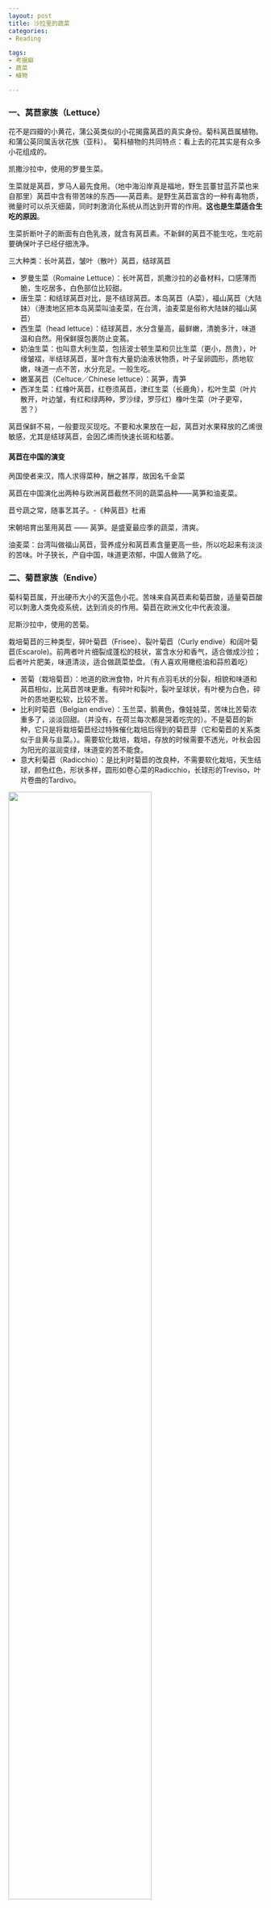 ```yaml
---
layout: post
title: 沙拉里的蔬菜
categories:
- Reading

tags:
- 考据癖
- 蔬菜
- 植物

---
```



### 一、莴苣家族（Lettuce）

花不是四瓣的小黄花，蒲公英类似的小花揭露莴苣的真实身份。菊科莴苣属植物。和蒲公英同属舌状花族（亚科）。
菊科植物的共同特点：看上去的花其实是有众多小花组成的。

凯撒沙拉中，使用的罗曼生菜。

 <!--more-->

生菜就是莴苣，罗马人最先食用。（地中海沿岸真是福地，野生芸薹甘蓝芥菜也来自那里）莴苣中含有带苦味的东西——莴苣素。是野生莴苣富含的一种有毒物质，微量时可以杀灭细菌，同时刺激消化系统从而达到开胃的作用。**这也是生菜适合生吃的原因**。

生菜折断叶子的断面有白色乳液，就含有莴苣素。不新鲜的莴苣不能生吃，生吃前要确保叶子已经仔细洗净。

三大种类：长叶莴苣，皱叶（散叶）莴苣，结球莴苣

- 罗曼生菜（Romaine Lettuce）：长叶莴苣，凯撒沙拉的必备材料，口感薄而脆，生吃居多，白色部位比较甜。
- 唐生菜：和结球莴苣对比，是不结球莴苣。本岛莴苣（A菜），福山莴苣（大陆妹）（港澳地区把本岛莴菜叫油麦菜，在台湾，油麦菜是俗称大陆妹的福山莴苣）
- 西生菜（head lettuce）：结球莴苣，水分含量高，最鲜嫩，清脆多汁，味道温和自然。用保鲜膜包裹防止变蔫。
- 奶油生菜：也叫意大利生菜，包括波士顿生菜和贝比生菜（更小，昂贵），叶缘皱褶，半结球莴苣，茎叶含有大量奶油液状物质，叶子呈卵圆形，质地软嫩，味道一点不苦，水分充足。一般生吃。
- 嫩茎莴苣（Celtuce／Chinese lettuce）：莴笋，青笋
- 西洋生菜：红橡叶莴苣，红卷须莴苣，津红生菜（长鹿角），松叶生菜（叶片散开，叶边皱，有红和绿两种，罗沙绿，罗莎红）橡叶生菜（叶子更窄，苦？） 

莴苣保鲜不易，一般要现买现吃。不要和水果放在一起，莴苣对水果释放的乙烯很敏感，尤其是结球莴苣，会因乙烯而快速长斑和枯萎。

#### 莴苣在中国的演变

呙国使者来汉，隋人求得菜种，酬之甚厚，故因名千金菜

莴苣在中国演化出两种与欧洲莴苣截然不同的蔬菜品种——莴笋和油麦菜。

苣兮蔬之常，随事艺其子。-《种莴苣》杜甫

宋朝培育出茎用莴苣 —— 莴笋。是盛夏最应季的蔬菜，清爽。

油麦菜：台湾叫做福山莴苣，营养成分和莴苣素含量更高一些，所以吃起来有淡淡的苦味。叶子狭长，产自中国，味道更浓郁，中国人做熟了吃。


### 二、菊苣家族（Endive）

菊科菊苣属，开出硬币大小的天蓝色小花。苦味来自莴苣素和菊苣酸，适量菊苣酸可以刺激人类免疫系统，达到消炎的作用。菊苣在欧洲文化中代表浪漫。

尼斯沙拉中，使用的苦菊。

栽培菊苣的三种类型，碎叶菊苣（Frisee）、裂叶菊苣（Curly endive）和阔叶菊苣(Escarole)。前两者叶片细裂成蓬松的枝状，富含水分和香气，适合做成沙拉；后者叶片肥美，味道清淡，适合做蔬菜垫盘。（有人喜欢用橄榄油和蒜煎着吃）

- 苦菊（栽培菊苣）：地道的欧洲食物，叶片有点羽毛状的分裂，相貌和味道和莴苣相似，比莴苣苦味更重。有碎叶和裂叶，裂叶呈球状，有叶梗为白色，碎叶的质地更松软，比较不苦。
- 比利时菊苣（Belgian endive）：玉兰菜，鹅黄色，像娃娃菜，苦味比苦菊浓重多了，淡淡回甜。（并没有，在荷兰每次都是哭着吃完的）。不是菊苣的新种，它只是将栽培菊苣经过特殊催化栽培后得到的菊苣芽（它和菊苣的关系类似于韭黄与韭菜。）。需要软化栽培，栽培，存放的时候需要不透光，叶秋会因为阳光的滋润变绿，味道变的苦不能食。
- 意大利菊苣（Radicchio）：是比利时菊苣的改良种，不需要软化栽培，天生结球，颜色红色，形状多样，圆形如卷心菜的Radicchio，长球形的Treviso，叶片卷曲的Tardivo。

<img src="http://ww3.sinaimg.cn/large/006y8lVagw1fahf9dm5fdj30go0cxwh1.jpg" alter="endive" width="75%">



### 三、其他沙拉菜，野菜：
- 菠菜(Spinach)：采用嫩叶菠菜。藜科菠菜属。
- 豆瓣菜（watercress）：水田芥，喜欢省正在水边的十字花科豆瓣菜属，芥科植物，西式沙拉食材，有辛辣味，淡淡馨香，质地脆嫩。水边Watercress的易有寄生的虫卵，故需小心洗淨。煮Watercress一定要水滚才能下锅，不然很容易产生苦味。
- 芝麻菜（Arugula）：紫南花芥，十字花科芝麻菜属植物，配三文鱼
- 芽菜（Sprouts）：刚长出来的蔬菜，芝麻菜，萝卜，芥菜的芽
- 塌棵菜（Tatsoi）：十字花科芸薹属，小圆绿叶，像汤勺。味道类似芝麻菜，有让人愉悦的苦味。是芥菜家族的。通常混合使用。
- 京水菜（Mizuna）：十字花科芸薹属白菜亚种的新培育品种，芥科植物。
- 莴苣缬草（corn salad,lamb's tongue,field salad）：也叫野苣，败酱科新缬草属，小而柔嫩的汤勺状的绿叶，坚果味。

<br />

- 蒲公英（Dandelion Greens）：春天可吃。
- 甜苣：晚春初夏，菊科苦苣菜属苣荬菜的别称，可食用但不可口。和苦苣菜可以作为野菜食用。
- 苦苣菜：比苣荬菜更难下咽。菊科植物根据花的形态，分三大类：舌状花族、罐装花族和紫菀族。苦苣菜属于舌状花族。
- 马兰：菊科植物，红梗菜
- 荠菜：十字花科荠菜属植物，极易生长，适应性强，生长迅速，一年两生。果子是倒三角形，与其他十字花科植物区别很大。


### 四、沙拉与蔬菜

1 | 基本款：生菜家族
2 | 潮流款：芝麻菜、羽衣甘蓝、嫩叶菠菜
3 | 品质款：菊苣家族

沙拉是味觉体验最好的方式。由两部分组成，主体和调味汁。
蔬菜可以有叶莴苣、菊苣、小菠菜以及带有特殊味道的只卖菜、豆瓣菜，搭配肉蛋奶海鲜水果等。水果沙拉可以当作收胃菜。

如今西式沙拉分为五类，
- Appetizer Salads 开胃沙拉：丰富，量不大。微甜的叶莴苣和微苦的碎叶菊苣，爽口的味觉来打开味蕾。莴苣细嫩，菊苣增加咀嚼。
- Accompaniment Salads 配菜沙拉：平衡主菜带来的丰富感受。对于油炸食物，土豆沙拉用淀粉吸收油脂；对于肉汁丰富的食物，用阔叶菊苣或花菜清理口腔中的味道。配菜沙拉讲究简洁，味道浓重的食物不在合适，算中的调味汁也会影响主菜和酒水。
- Main Course Salads 主食沙拉：流行专责，味道和营养要求变得丰富，主体只需保证蛋白质糖类纤维素脂肪的合理搭配，清淡的沙拉加入白煮蛋、培根增加口感，加入鸡肉鱼类增加鲜味。不太甜的番茄、鳄梨和木瓜可以带来独特风味。如果淀粉食物太少，也可以加入土豆泥和面包。可以用蛋奶类酱汁。不能只靠酱汁调味，可以用酸菜里化解油腻感，利用*蔬菜类香料*增加味觉刺激，薄荷、百里香、罗勒、莳萝随意搭配。
- Separate-Course Salads & Dessert Salads 餐后沙拉和甜品沙拉：作为收胃菜。餐后沙拉是最简单的品种，只需起一个承前启后的味觉过度。一般只有一种食材，可以选择昂贵精致的比利时菊苣或意大利菊苣搭配油醋汁。用苦味收敛口腔中丰富的味觉感受。甜品沙拉用来回味，利用水果的甘甜，坚果的油香，果冻的丰富口感等。香味十足的食材需要味道不浓郁的酱汁来调和，如酸奶油酱汁和甜蛋黄酱，用以化解不同水果香气与口感的冲突。

东方的凉拌菜一般只做开胃菜。是菜使用更多，冷食肉类也算凉拌菜。甜味的果实、酸味的发酵菜、苦味的山野菜、咸味的酱菜、口味多变的豆制品。以及利用无谓之外的刺激，辣椒的辣，花椒的麻。中式调味汁，三合油：醋、酱油以及香油调汁均匀。




